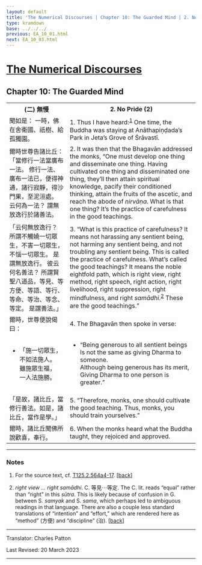 ```yaml
---
layout: default
title: 'The Numerical Discourses | Chapter 10: The Guarded Mind | 2. No Pride (2)'
type: kramdown
base: ../../../
previous: EA_10_01.html
next: EA_10_03.html
---
```


<h1><a href='../index.html'>The Numerical Discourses</a></h1>
<h2>Chapter 10: The Guarded Mind</h2>

<table class="trans">
  <th class='ch'>(二) 無慢</th>
  <th class='en'>2. No Pride (2)</th>
  <tr>
    <td class='ch' title='T125.2.564a4'>聞如是： 一時，佛在舍衞國、祇樹、給孤獨園。</td>
    <td id='p1'>1. Thus I have heard:<sup id="ref1"><a href="#n1">1</a></sup> One time, the Buddha was staying at Anāthapiṇḍada’s Park in Jeta’s Grove of Śrāvastī.</td>
  </tr>
  <tr>
    <td class='ch' title='T125.2.564a5'>爾時世尊告諸比丘： 「當修行一法當廣布一法。 修行一法、廣布一法已，便得神通，諸行寂靜，得沙門果，至泥洹處。 云何為一法？ 謂無放逸行於諸善法。</td>
    <td id='p2'>2. It was then that the Bhagavān addressed the monks, “One must develop one thing and disseminate one thing. Having cultivated one thing and disseminated one thing, they’ll then attain spiritual knowledge, pacify their conditioned thinking, attain the fruits of the ascetic, and reach the abode of <em>nirvāṇa</em>. What is that one thing? It’s the practice of carefulness in the good teachings.</td>
  </tr>
  <tr>
    <td class='ch' title='T125.2.564a8'>「云何無放逸行？ 所謂不觸嬈一切眾生，不害一切眾生，不惱一切眾生。 是謂無放逸行。 彼云何名善法？ 所謂賢聖八道品，等見、等方便、等語、等行、等命、等治、等念、等定。 是謂善法。」</td>
    <td id='p3'>3. “What is this practice of carefulness? It means not harassing any sentient being, not harming any sentient being, and not troubling any sentient being. This is called the practice of carefulness. What’s called the good teachings? It means the noble eightfold path, which is right view, right method, right speech, right action, right livelihood, right suppression, right mindfulness, and right <em>samādhi</em>.<sup id="ref2"><a href="#n2">2</a></sup> These are the good teachings.”</td>
  </tr>
  <tr>
    <td class='ch' title='T125.2.564a12'>爾時，世尊便說偈曰：</td>
    <td id='p4'>4. The Bhagavān then spoke in verse:</td>
  </tr>
<tr>
  <td title='T125.2.564a14'><ul class='verse'>
    <li class='ch'>「施一切眾生，<br/>
    不如法施人。<br/>
    雖施眾生福，<br/>
    一人法施勝。</li>
  </ul></td>
  <td><ul class='verse'>
    <li>“Being generous to all sentient beings<br/>
    Is not the same as giving Dharma to someone.<br/>
    Although being generous has its merit,<br/>
    Giving Dharma to one person is greater.”</li>
  </ul></td>
</tr>
  <tr>
    <td class='ch' title='T125.2.564a16'>「是故，諸比丘，當修行善法。如是，諸比丘，當作是學。」</td>
    <td id='p5'>5. “Therefore, monks, one should cultivate the good teaching. Thus, monks, you should train yourselves.”</td>
  </tr>
  <tr>
    <td class='ch' title='T125.2.564a17'>爾時，諸比丘聞佛所說歡喜，奉行。</td>
    <td id='p6'>6. When the monks heard what the Buddha taught, they rejoiced and approved.</td>
  </tr>
</table>

<hr/>

<h3 id="notes">Notes</h3>

<ol class="notes-list">
<li id="n1"><p>For the source text, cf. <a href="https://cbetaonline.dila.edu.tw/zh/T02n0125_p0564a04" target="_blank">T125.2.564a4-17</a>. [<a href="#ref1">back</a>]</p></li>
<li id="n2"><p><em>right view … right samādhi</em>. C. 等見⋯等定. The C. lit. reads “equal” rather than “right” in this <em>sūtra</em>. This is likely because of confusion in G. between S. <em>samyak</em> and S. <em>sama</em>, which perhaps led to ambiguous readings in that language. There are also a couple less standard translations of “intention” and “effort,” which are rendered here as “method” (方便) and “discipline” (治). [<a href="#ref2">back</a>]</p></li>
</ol>
<hr/>

<p class="translator">Translator: Charles Patton</p>
<p class='revised'>Last Revised: 20 March 2023</p>

<hr/>